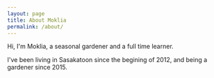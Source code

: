 ```yaml
---
layout: page
title: About Moklia
permalink: /about/
---
```



Hi, I'm Moklia, a seasonal gardener and a full time learner. 

I've been living in Sasakatoon since the begining of 2012, and being a gardener since 2015. 
